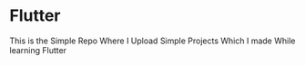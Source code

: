 # Flutter

This is the Simple Repo Where I Upload Simple Projects Which I made While learning Flutter 
